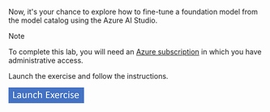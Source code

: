 Now, it's your chance to explore how to fine-tune a foundation model from the model catalog using the Azure AI Studio.

> [!NOTE]
> To complete this lab, you will need an [Azure subscription](https://azure.microsoft.com/free?azure-portal=true) in which you have administrative access.

Launch the exercise and follow the instructions.

[![Button to launch exercise.](../media/launch-exercise.png)](https://go.microsoft.com/fwlink/?linkid=2277719?azure-portal=true)
